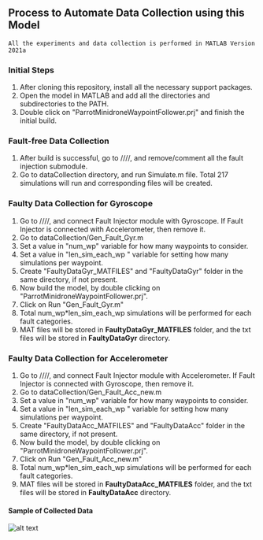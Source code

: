 ## Process to Automate Data Collection using this Model
`All the experiments and data collection is performed in MATLAB Version 2021a`

### Initial Steps
1. After cloning this repository, install all the necessary support packages.
2. Open the model in MATLAB and add all the directories and subdirectories to the PATH.
3. Double click on "ParrotMinidroneWaypointFollower.prj" and finish the initial build.

### Fault-free Data Collection
1. After build is successful, go to ////, and remove/comment all the fault injection submodule.
2. Go to dataCollection directory, and run Simulate.m file. Total 217 simulations will run and corresponding files will be created.

### Faulty Data Collection for Gyroscope
1. Go to ////, and connect Fault Injector module with Gyroscope. If Fault Injector is connected with Accelerometer, then remove it.
2. Go to dataCollection/Gen_Fault_Gyr.m
3. Set a value in "num_wp" variable for how many waypoints to consider.
4. Set a value in "len_sim_each_wp " variable for setting how many simulations per waypoint.
5. Create "FaultyDataGyr_MATFILES" and "FaultyDataGyr" folder in the same directory, if not present.
6. Now build the model, by double clicking on "ParrotMinidroneWaypointFollower.prj".
7. Click on Run "Gen_Fault_Gyr.m"
8. Total num_wp*len_sim_each_wp simulations will be performed for each fault categories.
9. MAT files will be stored in **FaultyDataGyr_MATFILES** folder, and the txt files will be stored in **FaultyDataGyr** directory. 


### Faulty Data Collection for Accelerometer
1. Go to ////, and connect Fault Injector module with Accelerometer. If Fault Injector is connected with Gyroscope, then remove it.
2. Go to dataCollection/Gen_Fault_Acc_new.m
3. Set a value in "num_wp" variable for how many waypoints to consider.
4. Set a value in "len_sim_each_wp " variable for setting how many simulations per waypoint.
5. Create "FaultyDataAcc_MATFILES" and "FaultyDataAcc" folder in the same directory, if not present.
6. Now build the model, by double clicking on "ParrotMinidroneWaypointFollower.prj".
7. Click on Run "Gen_Fault_Acc_new.m"
8. Total num_wp*len_sim_each_wp simulations will be performed for each fault categories.
9. MAT files will be stored in **FaultyDataAcc_MATFILES** folder, and the txt files will be stored in **FaultyDataAcc** directory.

#### Sample of Collected Data
![alt text](https://github.com/Niloy-Chakraborty/FDD-in-UAV-using-Deep-Learning/blob/master/ML_DL/misc_images/DATA.png)
